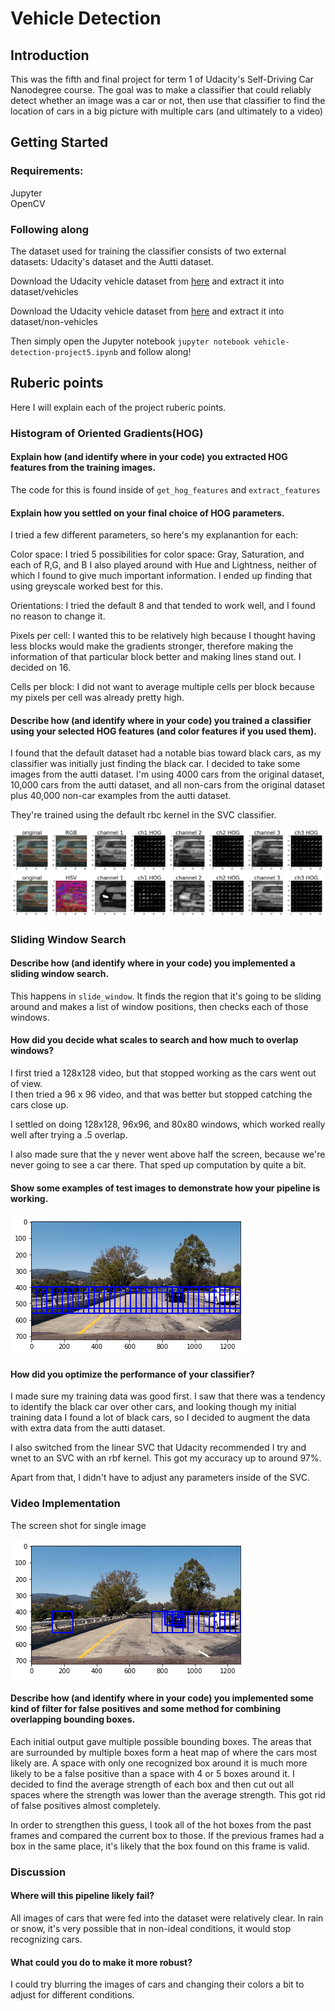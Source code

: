 # Vehicle Detection

## Introduction

This was the fifth and final project for term 1 of Udacity's Self-Driving Car Nanodegree course. The goal was to make a classifier that could reliably detect whether an image was a car or not, then use that classifier to find the location of cars in a big picture with multiple cars (and ultimately to a video)

## Getting Started

### Requirements:
Jupyter  
OpenCV

### Following along

The dataset used for training the classifier consists of two external datasets: Udacity's dataset and the Autti dataset.

Download the Udacity vehicle dataset from [here](https://s3.amazonaws.com/udacity-sdc/Vehicle_Tracking/vehicles.zip) and extract it into dataset/vehicles

Download the Udacity vehicle dataset from [here](https://s3.amazonaws.com/udacity-sdc/Vehicle_Tracking/non-vehicles.zip) and extract it into dataset/non-vehicles

Then simply open the Jupyter notebook
`jupyter notebook vehicle-detection-project5.ipynb`
and follow along!

## Ruberic points

Here I will explain each of the project ruberic points.

### Histogram of Oriented Gradients(HOG)


#### Explain how (and identify where in your code) you extracted HOG features from the training images. 

The code for this is found inside of `get_hog_features` and `extract_features`


#### Explain how you settled on your final choice of HOG parameters.

I tried a few different parameters, so here's my explanantion for each:

Color space: I tried 5 possibilities for color space: Gray, Saturation, and each of R,G, and B
I also played around with Hue and Lightness, neither of which I found to give much important information.
I ended up finding that using greyscale worked best for this.

Orientations: I tried the default 8 and that tended to work well, and I found no reason to change it.

Pixels per cell: I wanted this to be relatively high because I thought having less blocks would make the gradients stronger, therefore making the information of that particular block better and making lines stand out. I decided on 16.

Cells per block: I did not want to average multiple cells per block because my pixels per cell was already pretty high. 

#### Describe how (and identify where in your code) you trained a classifier using your selected HOG features (and color features if you used them).

I found that the default dataset had a notable bias toward black cars, as my classifier was initially just finding the black car. I decided to take some images from the autti dataset. I'm using 4000 cars from the original dataset, 10,000 cars from the autti dataset, and all non-cars from the original dataset plus 40,000 non-car examples from the autti dataset.

They're trained using the default rbc kernel in the SVC classifier.

[hog_img]: ./output_images/rgb-hsv.png

[scale2]: ./output_images/scale2.png
[heatmap1]: ./output_images/hotimage-0.jpg
[heatmap_image1]: ./output_images/hotimagehot-0.jpg
[pipeline_result]: ./output_images/pipeline-result.png


![HOG][hog_img]

### Sliding Window Search

#### Describe how (and identify where in your code) you implemented a sliding window search. 

This happens in `slide_window`. It finds the region that it's going to be sliding around and makes a list of window positions, then checks each of those windows.

#### How did you decide what scales to search and how much to overlap windows?

I first tried a 128x128 video, but that stopped working as the cars went out of view.  
I then tried a 96 x 96 video, and that was better but stopped catching the cars close up.  

I settled on doing 128x128, 96x96, and 80x80 windows, which worked really well after trying a .5 overlap.

I also made sure that the y never went above half the screen, because we're never going to see a car there. That sped up computation by quite a bit.

#### Show some examples of test images to demonstrate how your pipeline is working.

[scale]: ./output_images/scale.png
![Sliding Window][scale]

#### How did you optimize the performance of your classifier?

I made sure my training data was good first. I saw that there was a tendency to identify the black car over other cars, and looking though my initial training data I found a lot of black cars, so I decided to augment the data with extra data from the autti dataset.

I also switched from the linear SVC that Udacity recommended I try and wnet to an SVC with an rbf kernel. This got my accuracy up to around 97%.

Apart from that, I didn't have to adjust any parameters inside of the SVC.

### Video Implementation

The screen shot for single image

[pipeline_result]: ./output_images/pipeline-result.png
![Test Image for Car Detection][pipeline_result]


#### Describe how (and identify where in your code) you implemented some kind of filter for false positives and some method for combining overlapping bounding boxes.

Each initial output gave multiple possible bounding boxes. The areas that are surrounded by multiple boxes form a heat map of where the cars most likely are. A space with only one recognized box around it is much more likely to be a false positive than a space with 4 or 5 boxes around it. I decided to find the average strength of each box and then cut out all spaces where the strength was lower than the average strength. This got rid of false positives almost completely.

In order to strengthen this guess, I took all of the hot boxes from the past frames and compared the current box to those. If the previous frames had a box in the same place, it's likely that the box found on this frame is valid.

### Discussion

#### Where will this pipeline likely fail?

All images of cars that were fed into the dataset were relatively clear. In rain or snow, it's very possible that in non-ideal conditions, it would stop recognizing cars.

#### What could you do to make it more robust?

I could try blurring the images of cars and changing their colors a bit to adjust for different conditions.

